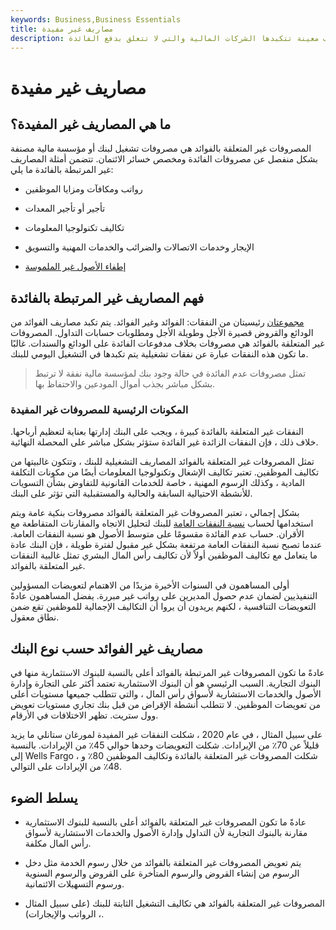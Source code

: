 ```yaml
---
keywords: Business,Business Essentials
title: مصاريف غير مفيدة
description: المصروفات غير المتعلقة بالفوائد هي تصنيف محاسبي لتكاليف معينة تتكبدها الشركات المالية والتي لا تتعلق بدفع الفائدة.
---
```


# مصاريف غير مفيدة
## ما هي المصاريف غير المفيدة؟

المصروفات غير المتعلقة بالفوائد هي مصروفات تشغيل لبنك أو مؤسسة مالية مصنفة بشكل منفصل عن مصروفات الفائدة ومخصص خسائر الائتمان. تتضمن أمثلة المصاريف غير المرتبطة بالفائدة ما يلي:

- رواتب ومكافآت ومزايا الموظفين

- تأجير أو تأجير المعدات

- تكاليف تكنولوجيا المعلومات

- الإيجار وخدمات الاتصالات والضرائب والخدمات المهنية والتسويق

- [إطفاء الأصول غير الملموسة](/amortization-of-intangibles)

## فهم المصاريف غير المرتبطة بالفائدة

[مجموعتان](/bucket) رئيسيتان من النفقات: الفوائد وغير الفوائد. يتم تكبد مصاريف الفوائد من الودائع والقروض قصيرة الأجل وطويلة الأجل ومطلوبات حسابات التداول. المصروفات غير المتعلقة بالفوائد هي مصروفات بخلاف مدفوعات الفائدة على الودائع والسندات. غالبًا ما تكون هذه النفقات عبارة عن نفقات تشغيلية يتم تكبدها في التشغيل اليومي للبنك.

> تمثل مصروفات عدم الفائدة في حالة وجود بنك لمؤسسة مالية نفقة لا ترتبط بشكل مباشر بجذب أموال المودعين والاحتفاظ بها.

>

### المكونات الرئيسية للمصروفات غير المفيدة

النفقات غير المتعلقة بالفائدة كبيرة ، ويجب على البنك إدارتها بعناية لتعظيم أرباحها. خلاف ذلك ، فإن النفقات الزائدة غير الفائدة ستؤثر بشكل مباشر على المحصلة النهائية.

تمثل المصروفات غير المتعلقة بالفوائد المصاريف التشغيلية للبنك ، وتتكون غالبيتها من تكاليف الموظفين. تعتبر تكاليف الإشغال وتكنولوجيا المعلومات أيضًا من مكونات التكلفة المادية ، وكذلك الرسوم المهنية ، خاصة للخدمات القانونية للتفاوض بشأن التسويات للأنشطة الاحتيالية السابقة والحالية والمستقبلية التي تؤثر على البنك.

بشكل إجمالي ، تعتبر المصروفات غير المتعلقة بالفوائد مصروفات بنكية عامة ويتم استخدامها لحساب [نسبة النفقات العامة](/overhead-ratio) للبنك لتحليل الاتجاه والمقارنات المتقاطعة مع الأقران. حساب عدم الفائدة مقسومًا على متوسط الأصول هو نسبة النفقات العامة. عندما تصبح نسبة النفقات العامة مرتفعة بشكل غير مقبول لفترة طويلة ، فإن البنك عادة ما يتعامل مع تكاليف الموظفين أولاً لأن تكاليف رأس المال البشري تمثل غالبية النفقات غير المتعلقة بالفوائد.

أولى المساهمون في السنوات الأخيرة مزيدًا من الاهتمام لتعويضات المسؤولين التنفيذيين لضمان عدم حصول المديرين على رواتب غير مبررة. يفضل المساهمون عادةً التعويضات التنافسية ، لكنهم يريدون أن يروا أن التكاليف الإجمالية للموظفين تقع ضمن نطاق معقول.

## مصاريف غير الفوائد حسب نوع البنك

عادةً ما تكون المصروفات غير المرتبطة بالفوائد أعلى بالنسبة للبنوك الاستثمارية منها في البنوك التجارية. السبب الرئيسي هو أن البنوك الاستثمارية تعتمد أكثر على التجارة وإدارة الأصول والخدمات الاستشارية لأسواق رأس المال ، والتي تتطلب جميعها مستويات أعلى من تعويضات الموظفين. لا تتطلب أنشطة الإقراض من قبل بنك تجاري مستويات تعويض وول ستريت. تظهر الاختلافات في الأرقام.

على سبيل المثال ، في عام 2020 ، شكلت النفقات غير المفيدة لمورغان ستانلي ما يزيد قليلاً عن 70٪ من الإيرادات. شكلت التعويضات وحدها حوالي 45٪ من الإيرادات. بالنسبة إلى Wells Fargo ، شكلت المصروفات غير المتعلقة بالفائدة وتكاليف الموظفين 80٪ و 48٪ من الإيرادات على التوالي.

## يسلط الضوء

- عادةً ما تكون المصروفات غير المتعلقة بالفوائد أعلى بالنسبة للبنوك الاستثمارية مقارنة بالبنوك التجارية لأن التداول وإدارة الأصول والخدمات الاستشارية لأسواق رأس المال مكلفة.

- يتم تعويض المصروفات غير المتعلقة بالفوائد من خلال رسوم الخدمة مثل دخل الرسوم من إنشاء القروض والرسوم المتأخرة على القروض والرسوم السنوية ورسوم التسهيلات الائتمانية.

- المصروفات غير المتعلقة بالفوائد هي تكاليف التشغيل الثابتة للبنك (على سبيل المثال ، الرواتب والإيجارات).


